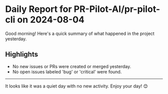 # Daily Report for PR-Pilot-AI/pr-pilot-cli on 2024-08-04

Good morning! Here's a quick summary of what happened in the project yesterday.

## Highlights
- No new issues or PRs were created or merged yesterday.
- No open issues labeled 'bug' or 'critical' were found.

---

It looks like it was a quiet day with no new activity. Enjoy your day! 😊